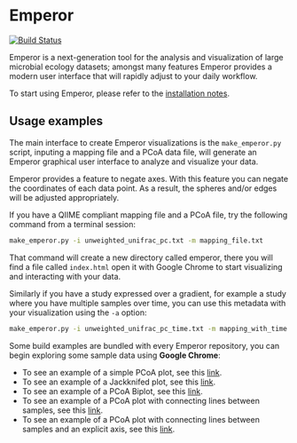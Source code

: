 Emperor
=======

[![Build Status](http://ci.qiime.org/job/Emperor/badge/icon)](http://ci.qiime.org/job/Emperor/)

Emperor is a next-generation tool for the analysis and visualization of large microbial ecology datasets; amongst many features Emperor provides a modern user interface that will rapidly adjust to your daily workflow.

To start using Emperor, please refer to the [installation notes](INSTALL.md).

## Usage examples

The main interface to create Emperor visualizations is the `make_emperor.py` script, inputing a mapping file and a PCoA data file, will generate an Emperor graphical user interface to analyze and visualize your data.

Emperor provides a feature to negate axes. With this feature you can negate the coordinates of each data point. As a result, the spheres and/or edges will be adjusted appropriately. 

If you have a QIIME compliant mapping file and a PCoA file, try the following command from a terminal session:

```bash
make_emperor.py -i unweighted_unifrac_pc.txt -m mapping_file.txt
```

That command will create a new directory called emperor, there you will find a file called `index.html` open it with Google Chrome to start visualizing and interacting with your data.

Similarly if you have a study expressed over a gradient, for example a study where you have multiple samples over time, you can use this metadata with your visualization using the `-a` option:

```bash
make_emperor.py -i unweighted_unifrac_pc_time.txt -m mapping_with_time.txt -a TIMEPOINT
```

Some build examples are bundled with every Emperor repository, you can begin exploring some sample data using **Google Chrome**:

- To see an example of a simple PCoA plot, see this [link](http://emperor.colorado.edu/master/emperor_output/index.html).
- To see an example of a Jackknifed plot, see this [link](http://emperor.colorado.edu/master/jackknifed_pcoa/index.html).
- To see an example of a PCoA Biplot, see this [link](http://emperor.colorado.edu/master/biplot/index.html).
- To see an example of a PCoA plot with connecting lines between samples, see this [link](http://emperor.colorado.edu/master/vectors/index.html).
- To see an example of a PCoA plot with connecting lines between samples and an explicit axis, see this [link](http://emperor.colorado.edu/master/sorted_by_DOB/index.html).
